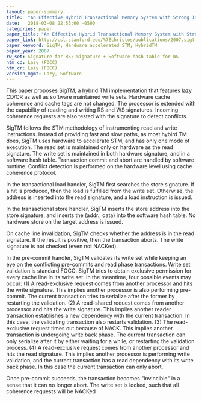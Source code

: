 ```yaml
---
layout: paper-summary
title:  "An Effective Hybrid Transactional Memory System with Strong Isolation Guarantees"
date:   2018-03-08 22:53:00 -0500
categories: paper
paper_title: "An Effective Hybrid Transactional Memory System with Strong Isolation Guarantees"
paper_link: http://csl.stanford.edu/%7Echristos/publications/2007.sigtm.isca.pdf
paper_keyword: SigTM; Hardware accelerated STM; HybridTM
paper_year: 2007
rw_set: Signature for RS; Signature + Software hash table for WS
htm_cd: Lazy (FOCC)
htm_cr: Lazy (FOCC)
version_mgmt: Lazy, Software
---
```


This paper proposes SigTM, a hybrid TM implementation that features lazy CD/CR as well as software maintained 
write sets. Hardware cache coherence and cache tags are not changed. The processor is extended with the capability of
reading and writing RS and WS signatures. Incoming coherence requests are also tested with the signature to detect conflicts.

SigTM follows the STM methodology of instrumenting read and write instructions. Instead of providing fast and slow paths,
as most hybird TM does, SigTM uses hardware to accelerate STM, and has only one mode of execution. The read set is maintained
only on hardware as the read signature. The write set is maintained in both hardware signature, and in a software hash table.
Transaction commit and abort are handled by software runtime. Conflict detection is performed on the hardware level 
using cache coherence protocol.

In the transactional load handler, SigTM first searches the store signature. If a hit is produced, then the load is fulfilled
from the write set. Otherwise, the address is inserted into the read signature, and a load instruction is issued.

In the transactional store handler, SigTM inserts the store address into the store signature, and inserts the (addr., data)
into the software hash table. No hardware store on the target address is issued.

On cache line invalidation, SigTM checks whether the address is in the read signature. If the result is positive, then 
the transaction aborts. The write signature is not checked (even not NACKed).

In the pre-commit handler, SigTM validates its write set while keeping an eye on the conflicting pre-commits and 
read phase transactions. Write set validation is standard FOCC: SigTM tries to obtain exclusive permission for 
every cache line in its write set. In the meantime, four possible events may occur: (1) A read-exclusive request
comes from another processor and hits the write signature. This implies another processor is also performing pre-commit. 
The current transaction tries to serialize after the former by restarting the validation. (2) A read-shared request comes 
from another processor and hits the write signature. This implies another reader transaction establishes a new dependency 
with the current transaction. In this case, the validating transaction also restarts validation. (3) The read-exclusive 
request times out because of NACK. This implies another transaction is undergoing write back phase. The current transaction 
can only serialize after it by either waiting for a while, or restarting the validation process. (4) A read-exclusive
request comes from another processor and hits the read signature. This implies another processor is performing write validation,
and the current transaction has a read dependency with its write back phase. In this case the current transaction can only abort.

Once pre-commit succeeds, the transaction becomes "invincible" in a sense that it can no longer abort. The write set is
locked, such that all coherence requests will be NACKed